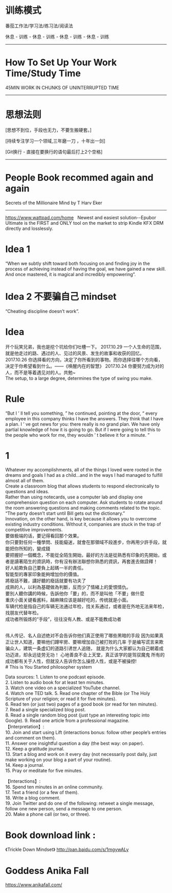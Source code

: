 
# 训练模式
番茄工作法/学习法/练习法/阅读法

休息 - 训练 - 休息 - 训练 - 休息 - 训练 - 休息 - 训练 

-----------------------------------------
# How To Set Up Your Work Time/Study Time

 45MIN WORK IN CHUNKS OF UNINTERRUPTED TIME
 
-----------------------------------------

# 思想法则

[思想不到位，手段也无力，不要生搬硬套。]

[持续专注学习一个领域,三年磨一刀 ，十年出一剑]

[Git换行 - 直接在要换行的语句最后打上2个空格]

-----------------------------------------

# People Book recommed again and again
Secrets of the Millionaire Mind by T Harv Eker

-----------------------------------------
https://www.wattpad.com/home   
Newest and easiest solution--Epubor Ultimate is the FIRST and ONLY tool on the market to strip Kindle KFX DRM directly and losslessly.  <br/>
# Idea 1
“When we subtly shift toward both focusing on and finding joy in the process of achieving instead of having the goal, we have gained a new skill. And once mastered, it is magical and incredibly empowering”.
# Idea 2 不要骗自己 mindset
“Cheating discipline doesn’t work”. 
# Idea 
开个玩笑兄弟，我也是挖个坑给你们吐槽一下。
2017.10.29 一个人生命的范围，就是他走过的路、遇过的人、见过的风景、发生的故事和收获的回忆。
2017.10.26 你选择看的方向，决定了你所看到的事物。而你选择往哪个方向看，决定于你希望看到什么。——《唤醒内在的智慧》
2017.10.24 你要努力成为对的人，而不是等着遇见对的人。共勉~  
The setup, to a large degree, determines the type of
swing you make. <br/>
# Rule
“But I ’ ll tell you something, ” he continued, pointing at the
door, “ every employee in this company thinks I have the answers.
They think that I have a plan. I ’ ve got news for you: there really is
no grand plan. We have only partial knowledge of how it is going
to go. But if I were going to tell this to the people who work for
me, they wouldn ’ t believe it for a minute. ”

# 1
Whatever my accomplishments, all of the
things I loved were rooted in the dreams and goals I had as a child…and
in the ways I had managed to fulfill almost all of them. <br/>
Create a classroom blog that allows students to respond electronically to
questions and ideas.<br/>
Rather than using notecards, use a computer lab and display one comprehension question on each computer. Ask students to rotate around the room answering questions and making comments related to the topic.<br/>
“The party doesn’t start until Bill gets out the dictionary.”<br/>
Innovation, on the other hand, is key because it allows you to overcome existing industry conditions. Without it, companies are stuck in the trap of competitive improvements.<br/>
要做极端的话，要记得看回那个效果。<br/>
你只要對任何一種學問、技能癡迷，就會在那領域不段進步，你再用少許手段，就能把你所知的，變成錢 <br/>
要把握好一個概念，不能從全陌生開始，最好的方法是從熟悉有印象的先開始，或者是讀著陌生的資訊時，你有沒有辦法聯想你熟悉的資訊，再套進去做詮釋！<br/>
好人給欺負自己要負上起碼一半的責任。<br/>
智能型的專家印象能夠增加你的價值。 <br/>
將廢話不難，講好聽的廢話就要有功夫了 <br/>
成熟的人，以利為基礎做為判斷，反而少了情緒上的愛恨情仇。 <br/>
要別人聽你講的時候，告訴他你「要」的，而不是叫他「不要」做什麼<br/>
重庆小面关键看酱料，越麻辣应该是越好吃的，传统就是小面。 <br/>
车辆代检是指自己的车辆无法通过年检，找关系通过，或者是在外地无法来年检，找朋友代替年检。<br/>
成功者所锻炼的“手段”，往往没有人教、或是不能教成功者<br/>

<br/>
伟人传记、名人自述绝对不会告诉你他们真正使用了哪些黑暗的手段
因为如果真正让世人知道，要嘛他们蹲牢房、要嘛增加自己被打败的几率
于是编写谎言来欺骗众人，建筑一条虚幻的道路引诱世人追随，
就是为什么大家都认为自己朝着成功迈进，却永远徒劳无功！
心地善良不会上天堂，真正该学的是驾驭魔鬼
所有的成功都有关于人性，但就没人告诉你怎么操控人性，或是不被操控! <br/>
# This is You Started philosopher system

Data sources: 1. Listen to one podcast episode. 
<br/>2. Listen to audio book for at least ten minutes.
<br/>3. Watch one video on a specialized YouTube channel.<br/>
4. Watch one TED talk. 5. Read one chapter of the Bible (or The Holy Scripture of your religion; or read it for five minutes). <br/>
6. Read ten (or just two) pages of a good book (or read for ten minutes). <br/>
7. Read a single specialized blog post. <br/>
8. Read a single random blog post (just type an interesting topic into Google). 9. Read one article from a professional magazine. 
<br/>
【Interpretation】:<br/>
10. Join and start using Lift (interactions bonus: follow other people’s entries and comment on them). 
<br/>
11. Answer one insightful question a day (the best way: on paper). <br/>
12. Keep a gratitude journal. <br/>
13. Start a blog and work on it every day (not necessarily post daily, just make working on your blog a part of your routine).<br/>
14. Keep a journal. <br/>
15. Pray or meditate for five minutes. 
<br/>

【Interactions】: 
<br/>
16. Spend ten minutes in an online community. <br/>
17. Text a friend (or a few of them).<br/>
18. Write a blog comment. <br/>
19. Join Twitter and do one of the following: retweet a single message, follow one new person, send a message to one person. 
<br/>20. Make a phone call (or two, or three). 
<br/>

# Book download link :

《Trickle Down Mindset》
http://pan.baidu.com/s/1mgywALy 

# Goddess Anika Fall
https://www.anikafall.com/
